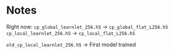 # Notes

Right now:
`cp_global_learnlet_256.h5` -> `cp_global_flat_L256.h5`
`cp_local_learnlet_256.h5` -> `cp_local_flat_L256.h5`

`old_cp_local_learnlet_256.h5` -> First model trained 



